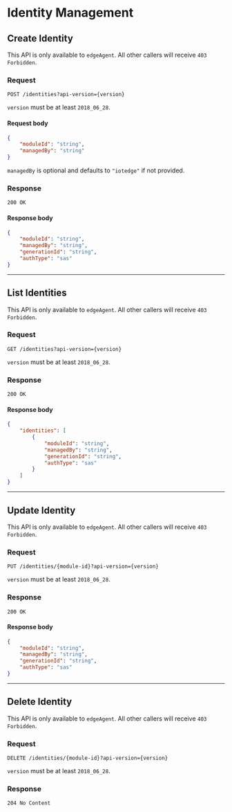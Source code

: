 # Identity Management

## Create Identity

This API is only available to `edgeAgent`. All other callers will receive `403 Forbidden`.

### Request
```
POST /identities?api-version={version}
```

`version` must be at least `2018_06_28`.

#### Request body
```json
{
    "moduleId": "string",
    "managedBy": "string"
}
```

`managedBy` is optional and defaults to `"iotedge"` if not provided.

### Response
```
200 OK
```

#### Response body
```json
{
    "moduleId": "string",
    "managedBy": "string",
    "generationId": "string",
    "authType": "sas"
}
```

---

## List Identities

This API is only available to `edgeAgent`. All other callers will receive `403 Forbidden`.

### Request
```
GET /identities?api-version={version}
```

`version` must be at least `2018_06_28`.

### Response
```
200 OK
```

#### Response body
```json
{
    "identities": [
        {
            "moduleId": "string",
            "managedBy": "string",
            "generationId": "string",
            "authType": "sas"
        }
    ]
}
```

---

## Update Identity

This API is only available to `edgeAgent`. All other callers will receive `403 Forbidden`.

### Request
```
PUT /identities/{module-id}?api-version={version}
```

`version` must be at least `2018_06_28`.

### Response
```
200 OK
```

#### Response body
```json
{
    "moduleId": "string",
    "managedBy": "string",
    "generationId": "string",
    "authType": "sas"
}
```

---

## Delete Identity

This API is only available to `edgeAgent`. All other callers will receive `403 Forbidden`.

### Request
```
DELETE /identities/{module-id}?api-version={version}
```

`version` must be at least `2018_06_28`.

### Response
```
204 No Content
```
